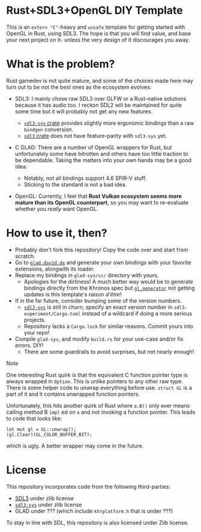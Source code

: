 # Rust+SDL3+OpenGL DIY Template

This is an `extern "C"`-heavy and `unsafe` template for getting started with OpenGL in Rust, using SDL3. The hope is that you will find value, and base your next project on it- unless the very design of it discourages you away.

# What is the problem?

Rust gamedev is not quite mature, and some of the choices made here may turn out to be not the best ones as the ecosystem evolves:

- SDL3: I mainly chose raw SDL3 over GLFW or a Rust-native solutions because it has audio too. I reckon SDL2 will be maintained for quite some time but it will probably not get any new features.
    + [`sdl3-sys` crate](https://crates.io/crates/sdl3-sys) provides slightly more ergonomic bindings than a raw `bindgen` conversion.
    + [`sdl3` crate](https://crates.io/crates/sdl3) does not have feature-parity with `sdl3-sys` yet.
    
- C GLAD: There are a number of OpenGL wrappers for Rust, but unfortunately some have bitrotten and others have too little traction to be dependable. Taking the matters into your own hands may be a good idea.
    + Notably, not all bindings support 4.6 SPIR-V stuff.
    + Sticking to the standard is not a bad idea.

- OpenGL: Currently, I feel that **Rust Vulkan ecosystem seems more mature than its OpenGL counterpart**, so you may want to re-evaluate whether you *really* want OpenGL.

# How to use it, then?

- Probably don't fork this repository! Copy the code over and start from scratch.
- Go to [`glad.dav1d.de`](https://glad.dav1d.de/) and generate your own bindings with your favorite extensions, alongwith its loader.
- Replace my bindings in `glad-sys/cc/` directory with yours.
    + Apologies for the dirtiness! A much better way would be to generate bindings directly from the Khronos spec but [`gl_generator`](https://crates.io/crates/gl_generator) not getting updates is this template's *raison d'être*!
- If in the far future, consider bumping some of the version numbers.
    + [`sdl3-sys`](https://crates.io/crates/sdl3-sys) is still in churn; specify an exact version number in `sdl3-experiment/Cargo.toml` instead of a wildcard if doing a more serious projects.
    + Repository lacks a `Cargo.lock` for similar reasons. Commit yours into your repo!
- Compile `glad-sys`, and modify `build.rs` for your use-case and/or fix errors. DIY!
    + There are some guardrails to avoid surprises, but not nearly enough!

> [!NOTE]
> One interesting Rust quirk is that the equivalent C function pointer type is always wrapped in `Option`. This is unlike pointers to any other raw type. There is some helper code to unwrap everything before use. `struct GL` is a part of it and it contains unwrapped function pointers.
> 
> Unfortunately, this hits another quirk of Rust where `a.B()` only ever means calling method B `impl` ed on `a` and not invoking a function pointer. This leads to code that looks like:
>
> ```
> let mut gl = GL::unwrap();
> (gl.Clear)(GL_COLOR_BUFFER_BIT);
> ```
> which is ugly. A better wrapper may come in the future.

# License

This repository incorporates code from the following third-parties:

- [SDL3](https://wiki.libsdl.org/SDL3/FrontPage) under zlib license
- [`sdl3-sys`](https://crates.io/crates/sdl3-sys) under zlib license
- GLAD under ??? (which include `khrplatform.h` that is under ???)

To stay in line with SDL, this repository is also licensed under Zlib license.
